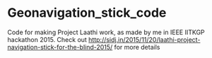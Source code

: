 # Geonavigation_stick_code
Code for making Project Laathi work, as made by me in IEEE IITKGP hackathon 2015.
Check out http://sidj.in/2015/11/20/laathi-project-navigation-stick-for-the-blind-2015/ for more details
